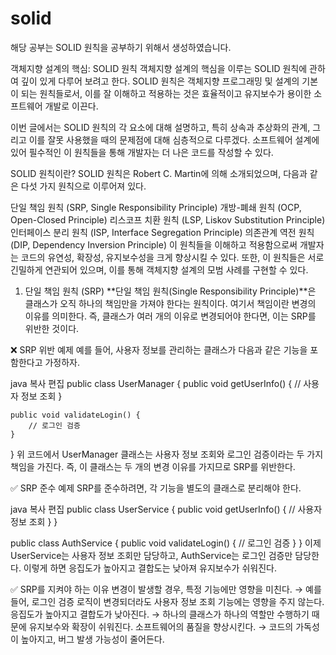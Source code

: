 # solid
해당 공부는 SOLID 원칙을 공부하기 위해서 생성하였습니다.

객체지향 설계의 핵심: SOLID 원칙
객체지향 설계의 핵심을 이루는 SOLID 원칙에 관하여 깊이 있게 다루어 보려고 한다.
SOLID 원칙은 객체지향 프로그래밍 및 설계의 기본이 되는 원칙들로서, 이를 잘 이해하고 적용하는 것은 효율적이고 유지보수가 용이한 소프트웨어 개발로 이끈다.

이번 글에서는 SOLID 원칙의 각 요소에 대해 설명하고, 특히 상속과 추상화의 관계, 그리고 이를 잘못 사용했을 때의 문제점에 대해 심층적으로 다루겠다.
소프트웨어 설계에 있어 필수적인 이 원칙들을 통해 개발자는 더 나은 코드를 작성할 수 있다.

SOLID 원칙이란?
SOLID 원칙은 Robert C. Martin에 의해 소개되었으며, 다음과 같은 다섯 가지 원칙으로 이루어져 있다.

단일 책임 원칙 (SRP, Single Responsibility Principle)
개방-폐쇄 원칙 (OCP, Open-Closed Principle)
리스코프 치환 원칙 (LSP, Liskov Substitution Principle)
인터페이스 분리 원칙 (ISP, Interface Segregation Principle)
의존관계 역전 원칙 (DIP, Dependency Inversion Principle)
이 원칙들을 이해하고 적용함으로써 개발자는 코드의 유연성, 확장성, 유지보수성을 크게 향상시킬 수 있다.
또한, 이 원칙들은 서로 긴밀하게 연관되어 있으며, 이를 통해 객체지향 설계의 모범 사례를 구현할 수 있다.

1. 단일 책임 원칙 (SRP)
**단일 책임 원칙(Single Responsibility Principle)**은 클래스가 오직 하나의 책임만을 가져야 한다는 원칙이다.
여기서 책임이란 변경의 이유를 의미한다. 즉, 클래스가 여러 개의 이유로 변경되어야 한다면, 이는 SRP를 위반한 것이다.

❌ SRP 위반 예제
예를 들어, 사용자 정보를 관리하는 클래스가 다음과 같은 기능을 포함한다고 가정하자.

java
복사
편집
public class UserManager {
    public void getUserInfo() {
        // 사용자 정보 조회
    }

    public void validateLogin() {
        // 로그인 검증
    }
}
위 코드에서 UserManager 클래스는 사용자 정보 조회와 로그인 검증이라는 두 가지 책임을 가진다.
즉, 이 클래스는 두 개의 변경 이유를 가지므로 SRP를 위반한다.

✅ SRP 준수 예제
SRP를 준수하려면, 각 기능을 별도의 클래스로 분리해야 한다.

java
복사
편집
public class UserService {
    public void getUserInfo() {
        // 사용자 정보 조회
    }
}

public class AuthService {
    public void validateLogin() {
        // 로그인 검증
    }
}
이제 UserService는 사용자 정보 조회만 담당하고, AuthService는 로그인 검증만 담당한다.
이렇게 하면 응집도가 높아지고 결합도는 낮아져 유지보수가 쉬워진다.

✅ SRP를 지켜야 하는 이유
변경이 발생할 경우, 특정 기능에만 영향을 미친다.
→ 예를 들어, 로그인 검증 로직이 변경되더라도 사용자 정보 조회 기능에는 영향을 주지 않는다.
응집도가 높아지고 결합도가 낮아진다.
→ 하나의 클래스가 하나의 역할만 수행하기 때문에 유지보수와 확장이 쉬워진다.
소프트웨어의 품질을 향상시킨다.
→ 코드의 가독성이 높아지고, 버그 발생 가능성이 줄어든다.
